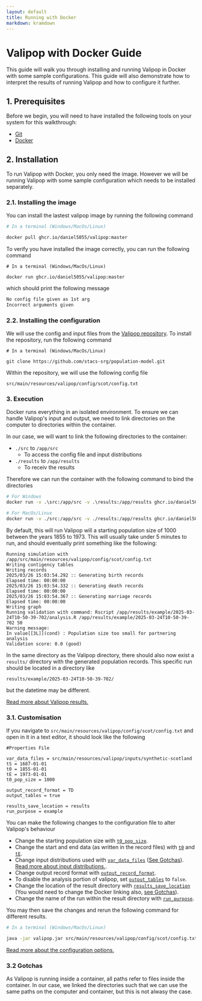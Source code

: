 ```yaml
---
layout: default
title: Running with Docker 
markdown: kramdown
---
```


# Valipop with Docker Guide

This guide will walk you through installing and running Valipop in Docker with some sample configurations. This guide will also demonstrate how to interpret the results of running Valipop and how to configure it further.

## 1. Prerequisites

Before we begin, you will need to have installed the following tools on your system for this walkthrough:

- [Git](https://git-scm.com/)
- [Docker](https://www.oracle.com/uk/java/)

## 2. Installation

To run Valipop with Docker, you only need the image. However we will be running Valipop with some sample configuration which needs to be installed separately.

### 2.1. Installing the image

You can install the lastest valipop image by running the following command

```sh
# In a terminal (Windows/MacOs/Linux)

docker pull ghcr.io/daniel5055/valipop:master
```

To verify you have installed the image correctly, you can run the following command

```shell
# In a terminal (Windows/MacOs/Linux)

docker run ghcr.io/daniel5055/valipop:master
```

which should print the following message

```txt
No config file given as 1st arg
Incorrect arguments given
```

### 2.2. Installing the configuration

We will use the config and input files from the [Valipop repository](https://github.com/stacs-srg/population-model). To install the repository, run the following command

```shell
# In a terminal (Windows/MacOs/Linux)

git clone https://github.com/stacs-srg/population-model.git
```

Within the repository, we will use the following config file

`src/main/resources/valipop/config/scot/config.txt`

### 3. Execution

Docker runs everything in an isolated environment. To ensure we can handle Valipop's input and output, we need to link directories on the computer to directories within the container.

In our case, we will want to link the following directories to the container:

- `./src` to `/app/src`
  - To access the config file and input distributions
- `./results` to `/app/results`
  - To receiv the results

Therefore we can run the container with the following command to bind the directories

```sh
# For Windows
docker run -v .\src:/app/src -v .\results:/app/results ghcr.io/daniel5055/valipop:master /app/src/main/resources/valipop/config/scot/config.txt

# For MacOs/Linux
docker run -v ./src:/app/src -v ./results:/app/results ghcr.io/daniel5055/valipop:master /app/src/main/resources/valipop/config/scot/config.txt
```
By default, this will run Valipop will a starting population size of 1000 between the years 1855 to 1973. This will usually take under 5 minutes to run, and should eventually print something like the following:

```
Running simulation with /app/src/main/resources/valipop/config/scot/config.txt
Writing contigency tables
Writing records
2025/03/26 15:03:54.292 :: Generating birth records
Elapsed time: 00:00:00
2025/03/26 15:03:54.332 :: Generating death records
Elapsed time: 00:00:00
2025/03/26 15:03:54.367 :: Generating marriage records
Elapsed time: 00:00:00
Writing graph
Running validation with command: Rscript /app/results/example/2025-03-24T10-50-39-702/analysis.R /app/results/example/2025-03-24T10-50-39-702 50
Warning message:
In value[[3L]](cond) : Population size too small for partnering analysis
Validation score: 0.0 (good)
```

In the same directory as the Valipop directory, there should also now exist a `results/` directory with the generated population records. This specific run should be located in a directory like

```
results/example/2025-03-24T10-50-39-702/
```

but the datetime may be different.

[Read more about Valipop results.](../results.md)

### 3.1. Customisation

If you navigate to `src/main/resources/valipop/config/scot/config.txt` and open in it in a text editor, it should look like the following

```
#Properties File

var_data_files = src/main/resources/valipop/inputs/synthetic-scotland
tS = 1687-01-01
t0 = 1855-01-01
tE = 1973-01-01
t0_pop_size = 1000

output_record_format = TD
output_tables = true

results_save_location = results
run_purpose = example
```

You can make the following changes to the configuration file to alter Valipop's behaviour

- Change the starting population size with [`t0_pop_size`](../configuration/config-reference.md#t0_pop_size).
- Change the start and end data (as written in the record files) with [`t0`](../configuration/config-reference.md#t0) and [`tE`](../configuration/config-reference.md#tE).
- Change input distributions used with [`var_data_files`](../configuration/config-reference.md#var_data_files) ([See Gotchas](#32-gotchas)). [Read more about input distributions.](../configuration/input-reference.md). 
- Change output record format with [`output_record_format`](../configuration/config-reference.md#output_record_format).
- To disable the analysis portion of valipop, set [`output_tables`](../configuration/config-reference.md#output_tables) to `false`.
- Change the location of the result directory with [`results_save_location`](../configuration/config-reference.md#results_save_location) (You would need to change the Docker linking also, [see Gotchas](#32-gotchas)).
- Change the name of the run within the result directory with [`run_purpose`](../configuration/config-reference.md#run_purpose).

You may then save the changes and rerun the following command for different results.

```sh
# In a terminal (Windows/MacOs/Linux)

java -jar valipop.jar src/main/resources/valipop/config/scot/config.txt
```

[Read more about the configuration options.](../configuration/config-reference.md)

### 3.2 Gotchas

As Valipop is running inside a container, all paths refer to files inside the container. In our case, we linked the directories such that we can use the same paths on the computer and container, but this is not alwasy the case.
